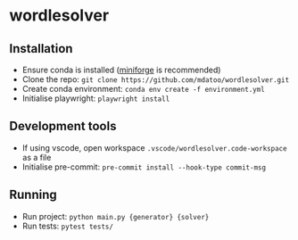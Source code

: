 # wordlesolver
## Installation
- Ensure conda is installed ([miniforge](https://github.com/conda-forge/miniforge) is recommended)
- Clone the repo: `git clone https://github.com/mdatoo/wordlesolver.git`
- Create conda environment: `conda env create -f environment.yml`
- Initialise playwright: `playwright install`

## Development tools
- If using vscode, open workspace `.vscode/wordlesolver.code-workspace` as a file
- Initialise pre-commit: `pre-commit install --hook-type commit-msg`

## Running
- Run project: `python main.py {generator} {solver}`
- Run tests: `pytest tests/`
